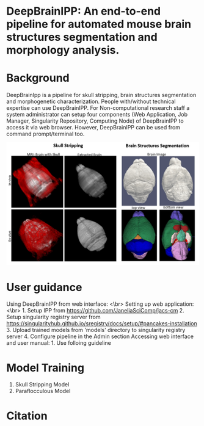 # DeepBrainIPP: An end-to-end pipeline for automated mouse brain structures segmentation and morphology analysis.

# Background
DeepBrainIpp is a pipeline for skull stripping, brain structures segmentation and morphogenetic characterization. People with/without technical expertise can use DeepBrainIPP. For Non-computational research staff a system administrator can setup four components (Web Application, Job Manager, Singularity Repository, Computing Node) of DeepBrainIPP to access it via web browser. However, DeepBrainIPP can be used from command prompt/terminal too.  


![skull stripping](misc/3.jpg?raw=true "Skull Stripping")

# User guidance
  
  Using DeepBrainIPP from web interface: <\br>
    Setting up web application:<\br>
        1. Setup IPP from https://github.com/JaneliaSciComp/jacs-cm 
        2. Setup singularity registry server from https://singularityhub.github.io/sregistry/docs/setup/#pancakes-installation
        3. Upload trained models from 'models' directory to singularity registry server
        4. Configure pipeline in the Admin section 
    Accessing web interface and user manual:
        1. Use folloing guideline
            

    
   



# Model Training 
  1. Skull Stripping Model
  2. Paraflocculous Model


# Citation
